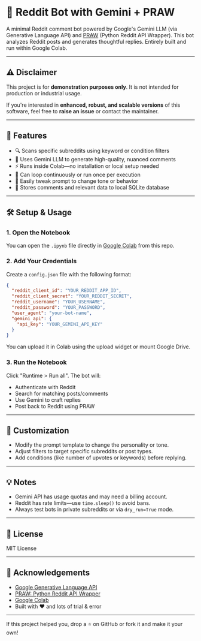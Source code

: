 # 🤖 Reddit Bot with Gemini + PRAW

A minimal Reddit comment bot powered by Google's Gemini LLM (via Generative Language API) and [PRAW](https://praw.readthedocs.io/) (Python Reddit API Wrapper). This bot analyzes Reddit posts and generates thoughtful replies. Entirely built and run within Google Colab.

---

## ⚠️ Disclaimer

This project is for **demonstration purposes only**. It is not intended for production or industrial usage.

If you're interested in **enhanced, robust, and scalable versions** of this software, feel free to **raise an issue** or contact the maintainer.

---


## 🚀 Features

- 🔍 Scans specific subreddits using keyword or condition filters
- 🧠 Uses Gemini LLM to generate high-quality, nuanced comments
- ⚡ Runs inside Colab—no installation or local setup needed
- 🔁 Can loop continuously or run once per execution
- 📝 Easily tweak prompt to change tone or behavior
- 💾 Stores comments and relevant data to local SQLite database 

---

## 🛠️ Setup & Usage

### 1. Open the Notebook
You can open the `.ipynb` file directly in [Google Colab](https://colab.research.google.com/) from this repo.

### 2. Add Your Credentials
Create a `config.json` file with the following format:

```json
{
  "reddit_client_id": "YOUR_REDDIT_APP_ID",
  "reddit_client_secret": "YOUR_REDDIT_SECRET",
  "reddit_username": "YOUR_USERNAME",
  "reddit_password": "YOUR_PASSWORD",
  "user_agent": "your-bot-name",
  "gemini_api": {
    "api_key": "YOUR_GEMINI_API_KEY"
  }
}
```

You can upload it in Colab using the upload widget or mount Google Drive.

### 3. Run the Notebook
Click "Runtime > Run all". The bot will:
- Authenticate with Reddit
- Search for matching posts/comments
- Use Gemini to craft replies
- Post back to Reddit using PRAW

---

## 🧠 Customization

- Modify the prompt template to change the personality or tone.
- Adjust filters to target specific subreddits or post types.
- Add conditions (like number of upvotes or keywords) before replying.

---

## 💡 Notes

- Gemini API has usage quotas and may need a billing account.
- Reddit has rate limits—use `time.sleep()` to avoid bans.
- Always test bots in private subreddits or via `dry_run=True` mode.

---

## 📜 License

MIT License

---

## 🙏 Acknowledgements

- [Google Generative Language API](https://ai.google.dev/)
- [PRAW: Python Reddit API Wrapper](https://praw.readthedocs.io/)
- [Google Colab](https://colab.research.google.com/)
- Built with ❤️ and lots of trial & error

---

If this project helped you, drop a ⭐ on GitHub or fork it and make it your own!
